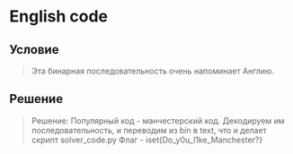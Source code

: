 # English code

## Условие

> Эта бинарная последовательность очень напоминает Англию.

## Решение

> Решение: Популярный код - манчестерский код. Декодируем им последовательность,
> и переводим из bin в text, что и делает скрипт solver_code.py
> Флаг - iset{Do_y0u_l1ke_Manchester?}
